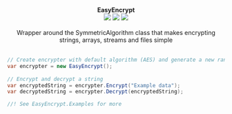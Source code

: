 <p align="center">
  <b>EasyEncrypt</b>
  <br/>
  <img src="https://img.shields.io/badge/License-MIT-green.svg">
  <img src="https://img.shields.io/badge/version-2.2.1.0-green.svg">
  <img src="https://img.shields.io/badge/build-passing-green.svg">
  <br/>
  <br/>
  <a>Wrapper around the SymmetricAlgorithm class that makes encrypting strings, arrays, streams and files simple<a/>
  <br/><br/>
</p>
  
```cs
// Create encrypter with default algorithm (AES) and generate a new random key
var encrypter = new EasyEncrypt();
            
// Encrypt and decrypt a string
var encryptedString = encrypter.Encrypt("Example data");
var decryptedString = encrypter.Decrypt(encryptedString);

//! See EasyEncrypt.Examples for more 
```

